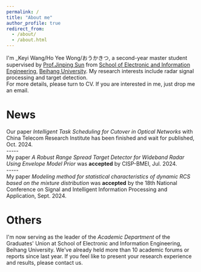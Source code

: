 ```yaml
---
permalink: /
title: "About me"
author_profile: true
redirect_from: 
  - /about/
  - /about.html
---
```

I'm _Keyi Wang/Ho Yee Wong/おうかきつ, a second-year master student supervised by [Prof.Jinping Sun](https://shi.buaa.edu.cn/sunjinping/zh_CN/index/136932/list/index.htm) from [School of Electronic and Information Engineering](https://www.ee.buaa.edu.cn/), [Beihang University](https://www.buaa.edu.cn/). My research interests include radar signal processing and target detection.<br/>
For more details, please turn to CV. If you are interested in me, just drop me an email.

News
=====
Our paper _Intelligent Task Scheduling for Cutover in Optical Networks_ with China Telecom Research Institute has been finished and wait for published, Oct. 2024.<br/>
-----<br/>
My paper _A Robust Range Spread Target Detector for Wideband Radar Using Envelope Model Prior_ was __accepted__ by CISP-BMEI, Jul. 2024.<br/>
-----<br/>
My paper _Modeling method for statistical characteristics of dynamic RCS based on the mixture distribution_ was __accepted__ by the 18th National Conference on Signal and Intelligent Information Processing and Application, Sept. 2024.

Others
=====
I'm now serving as the leader of the _Academic Department_ of the Graduates' Union at School of Electronic and Information Engineering, Beihang University. We've already held more than 10 academic forums or reports since last year. If you feel like to present your research experience and results, please contact us.
